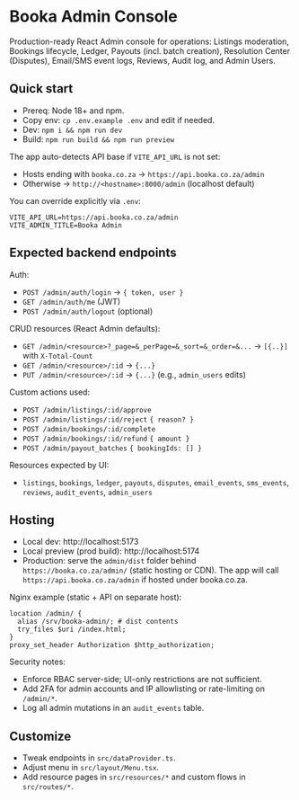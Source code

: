 # Booka Admin Console

Production-ready React Admin console for operations: Listings moderation, Bookings lifecycle, Ledger, Payouts (incl. batch creation), Resolution Center (Disputes), Email/SMS event logs, Reviews, Audit log, and Admin Users.

## Quick start

- Prereq: Node 18+ and npm.
- Copy env: `cp .env.example .env` and edit if needed.
- Dev: `npm i && npm run dev`
- Build: `npm run build && npm run preview`

The app auto-detects API base if `VITE_API_URL` is not set:
- Hosts ending with `booka.co.za` → `https://api.booka.co.za/admin`
- Otherwise → `http://<hostname>:8000/admin` (localhost default)

You can override explicitly via `.env`:
```
VITE_API_URL=https://api.booka.co.za/admin
VITE_ADMIN_TITLE=Booka Admin
```

## Expected backend endpoints

Auth:
- `POST /admin/auth/login` → `{ token, user }`
- `GET /admin/auth/me` (JWT)
- `POST /admin/auth/logout` (optional)

CRUD resources (React Admin defaults):
- `GET /admin/<resource>?_page=&_perPage=&_sort=&_order=&...` → `[{..}]` with `X-Total-Count`
- `GET /admin/<resource>/:id` → `{...}`
- `PUT /admin/<resource>/:id` → `{...}` (e.g., `admin_users` edits)

Custom actions used:
- `POST /admin/listings/:id/approve`
- `POST /admin/listings/:id/reject` `{ reason? }`
- `POST /admin/bookings/:id/complete`
- `POST /admin/bookings/:id/refund` `{ amount }`
- `POST /admin/payout_batches` `{ bookingIds: [] }`

Resources expected by UI:
- `listings`, `bookings`, `ledger`, `payouts`, `disputes`, `email_events`, `sms_events`, `reviews`, `audit_events`, `admin_users`

## Hosting

- Local dev: http://localhost:5173
- Local preview (prod build): http://localhost:5174
- Production: serve the `admin/dist` folder behind `https://booka.co.za/admin/` (static hosting or CDN). The app will call `https://api.booka.co.za/admin` if hosted under booka.co.za.

Nginx example (static + API on separate host):
```
location /admin/ {
  alias /srv/booka-admin/; # dist contents
  try_files $uri /index.html;
}
proxy_set_header Authorization $http_authorization;
```

Security notes:
- Enforce RBAC server-side; UI-only restrictions are not sufficient.
- Add 2FA for admin accounts and IP allowlisting or rate-limiting on `/admin/*`.
- Log all admin mutations in an `audit_events` table.

## Customize
- Tweak endpoints in `src/dataProvider.ts`.
- Adjust menu in `src/layout/Menu.tsx`.
- Add resource pages in `src/resources/*` and custom flows in `src/routes/*`.

